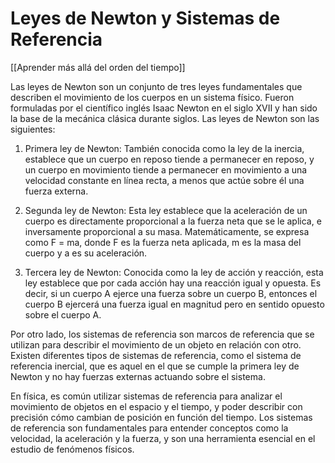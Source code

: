 # Leyes de Newton y Sistemas de Referencia

[[Aprender más allá del orden del tiempo]]

Las leyes de Newton son un conjunto de tres leyes fundamentales que describen el movimiento de los cuerpos en un sistema físico. Fueron formuladas por el científico inglés Isaac Newton en el siglo XVII y han sido la base de la mecánica clásica durante siglos. Las leyes de Newton son las siguientes:

1. Primera ley de Newton: También conocida como la ley de la inercia, establece que un cuerpo en reposo tiende a permanecer en reposo, y un cuerpo en movimiento tiende a permanecer en movimiento a una velocidad constante en línea recta, a menos que actúe sobre él una fuerza externa.

2. Segunda ley de Newton: Esta ley establece que la aceleración de un cuerpo es directamente proporcional a la fuerza neta que se le aplica, e inversamente proporcional a su masa. Matemáticamente, se expresa como F = ma, donde F es la fuerza neta aplicada, m es la masa del cuerpo y a es su aceleración.

3. Tercera ley de Newton: Conocida como la ley de acción y reacción, esta ley establece que por cada acción hay una reacción igual y opuesta. Es decir, si un cuerpo A ejerce una fuerza sobre un cuerpo B, entonces el cuerpo B ejercerá una fuerza igual en magnitud pero en sentido opuesto sobre el cuerpo A.

Por otro lado, los sistemas de referencia son marcos de referencia que se utilizan para describir el movimiento de un objeto en relación con otro. Existen diferentes tipos de sistemas de referencia, como el sistema de referencia inercial, que es aquel en el que se cumple la primera ley de Newton y no hay fuerzas externas actuando sobre el sistema.

En física, es común utilizar sistemas de referencia para analizar el movimiento de objetos en el espacio y el tiempo, y poder describir con precisión cómo cambian de posición en función del tiempo. Los sistemas de referencia son fundamentales para entender conceptos como la velocidad, la aceleración y la fuerza, y son una herramienta esencial en el estudio de fenómenos físicos.
